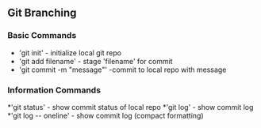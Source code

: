 ## Git Branching

### Basic Commands

* 'git init' - initialize local git repo
* 'git add filename' - stage 'filename' for commit
* 'git commit -m "message"' -commit to local repo with message

### Information Commands
*'git status' - show commit status of local repo
*'git log' - show commit log
*'git log -- oneline' - show commit log (compact formatting)